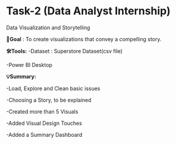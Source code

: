 # Task-2 (Data Analyst Internship)
Data Visualization and Storytelling<br>


**🎯Goal** : To create visualizations that convey a compelling story.


**🛠️Tools:**
-Dataset : Superstore Dataset(csv file)

-Power BI Desktop


**💡Summary:**

-Load, Explore and Clean basic issues

-Choosing a Story, to be explained

-Created more than 5 Visuals

-Added Visual Design Touches

-Added a Summary Dashboard









